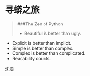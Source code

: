 
# 寻蟒之旅


>###The Zen of Python
>- Beautiful is better than ugly.
- Explicit is better than implicit.
- Simple is better than complex.
- Complex is better than complicated.
- Readability counts.



[沈浪](https://github.com/xpgeng)  


